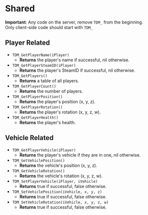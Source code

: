 # Shared

**Important**: Any code on the server, remove `TDM_` from the beginning.  
Only client-side code should start with `TDM_`

## Player Related
- `TDM_GetPlayerName(iPlayer)`
  - **Returns** the player's name if successful, nil otherwise.
- `TDM_GetPlayerSteamID(iPlayer)`
  - **Returns** the player's SteamID if successful, nil otherwise.
- `TDM_GetPlayers()`
  - **Returns** a table of all players.
- `TDM_GetPlayerCount()`
  - **Returns** the number of players.
- `TDM_GetPlayerPosition()`
  - **Returns** the player's position (x, y, z).
- `TDM_GetPlayerRotation()`
  - **Returns** the player's rotation (x, y, z, w).
- `TDM_GetPlayerHealth()`
  - **Returns** the player's health.

## Vehicle Related
- `TDM_GetPlayerVehicle(iPlayer)`
  - **Returns** the player's vehicle if they are in one, nil otherwise.
- `TDM_GetVehiclePosition()`
  - **Returns** the vehicle's position (x, y, z).
- `TDM_GetVehicleRotation()`
  - **Returns** the vehicle's rotation (x, y, z, w).
- `TDM_SetPlayerVehicle(iPlayer, iVehicle)`
  - **Returns** true if successful, false otherwise.
- `TDM_SetVehiclePosition(iVehicle, x, y, z)`
  - **Returns** true if successful, false otherwise.
- `TDM_SetVehicleRotation(iVehicle, x, y, z, w)`
  - **Returns** true if successful, false otherwise.